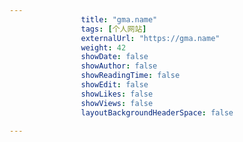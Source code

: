 ---
                title: "gma.name"
                tags: [个人网站]
                externalUrl: "https://gma.name"
                weight: 42
                showDate: false
                showAuthor: false
                showReadingTime: false
                showEdit: false
                showLikes: false
                showViews: false
                layoutBackgroundHeaderSpace: false
                ---

